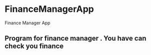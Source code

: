 # FinanceManagerApp
Finance Manager App 
## Program for finance manager . You have can check you finance 
